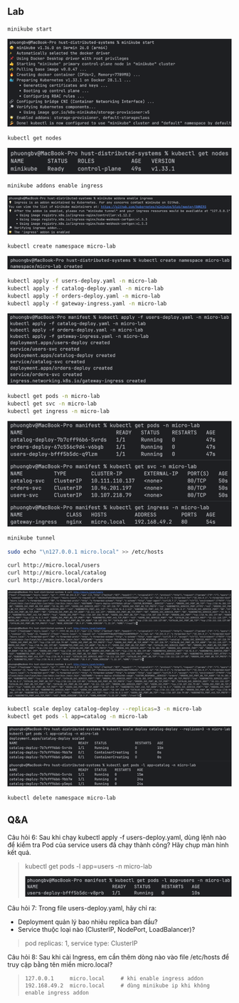 ## Lab

```sh
minikube start
```

![01-minikube-start.png](docs/images/01-minikube-start.png)

```sh
kubectl get nodes
```

![02-nodes.png](docs/images/02-nodes.png)

```sh
minikube addons enable ingress
```

![03-enable-ingress-addon.png](docs/images/03-enable-ingress-addon.png)

```sh
kubectl create namespace micro-lab
```

![04-create-namespace.png](docs/images/04-create-namespace.png)

```sh
kubectl apply -f users-deploy.yaml -n micro-lab
kubectl apply -f catalog-deploy.yaml -n micro-lab
kubectl apply -f orders-deploy.yaml -n micro-lab
kubectl apply -f gateway-ingress.yaml -n micro-lab
```

![05-deploy.png](docs/images/05-deploy.png)

```sh
kubectl get pods -n micro-lab
kubectl get svc -n micro-lab
kubectl get ingress -n micro-lab
```

![06-check.png](docs/images/06-check.png)

```sh
minikube tunnel
```

```sh
sudo echo "\n127.0.0.1 micro.local" >> /etc/hosts
```

```sh
curl http://micro.local/users
curl http://micro.local/catalog
curl http://micro.local/orders
```

![07-test.png](docs/images/07-test.png)

```sh
kubectl scale deploy catalog-deploy --replicas=3 -n micro-lab
kubectl get pods -l app=catalog -n micro-lab
```

![08-scale.png](docs/images/08-scale.png)

```sh
kubectl delete namespace micro-lab
```

## Q&A

Câu hỏi 6: Sau khi chạy kubectl apply -f users-deploy.yaml, dùng lệnh nào
để kiểm tra Pod của service users đã chạy thành công? Hãy chụp màn hình kết
quả.

> kubectl get pods -l app=users -n micro-lab
>
> ![qa-06.png](docs/images/qa-06.png)

Câu hỏi 7: Trong file users-deploy.yaml, hãy chỉ ra:

- Deployment quản lý bao nhiêu replica ban đầu?
- Service thuộc loại nào (ClusterIP, NodePort, LoadBalancer)?

> pod replicas: 1,
> service type: ClusterIP

Câu hỏi 8: Sau khi cài Ingress, em cần thêm dòng nào vào file /etc/hosts để
truy cập bằng tên miền micro.local?

> ```
> 127.0.0.1     micro.local     # khi enable ingress addon
> 192.168.49.2  micro.local     # dùng minikube ip khi không enable ingress addon
> ```

